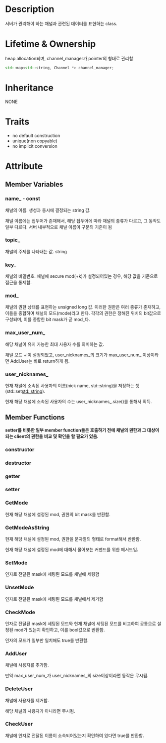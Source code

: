 
# Description
서버가 관리해야 하는 채널과 관련된 데이터를 표현하는 class.
# Lifetime & Ownership
heap allocation되며, channel_manager가 pointer의 형태로 관리함
``` C++
std::map<std::string, Channel *> channel_manager;
```
# Inheritance
NONE

# Traits
- no default construction
- unique(non copyable)
- no implicit conversion
# Attribute

## Member Variables

### name_ - const
채널의 이름. 생성과 동시에 결정되는 string 값.

채널 이름에는 접두어가 존재해서, 해당 접두어에 따라 채널의 종류가 다르고, 그 동작도 일부 다르다.
서버 내부적으로 채널 이름이 구분의 기준이 됨
### topic_
채널의 주제를 나타내는 값. string
### key_
채널의 비밀번호. 채널에 secure mod(+k)가 설정되어있는 경우, 해당 값을 기준으로 접근을 통제함.
### mod_
채널의 권한 상태를 표현하는 unsigned long 값. 이러한 권한은 여러 종류가 존재하고, 이들을 종합하여 채널의 모드(mode)라고 한다. 각각의 권한은 정해진 위치의 bit값으로 구성되며, 이를 종합한 bit mask가 곧 mod_다.
### max_user_num_
해당 채널이 유지 가능한 최대 사용자 수를 의미하는 값.

채널 모드 +l이 설정되었고, user_nicknames_의 크기가 max_user_num_ 이상이라면 AddUser는 바로 return하게 됨.
### user_nicknames_
현재 채널에 소속된 사용자의 이름(nick name, std::string)을 저장하는 셋(std::set<std::string>).

현재 해당 채널에 소속된 사용자의 수는 user_nicknames_.size()를 통해서 획득.
## Member Functions
**setter를 비롯한 일부 member function들은 호출하기 전에 채널의 권한과 그 대상이 되는 client의 권한을 비교 및 확인을 할 필요가 있음.**
### constructor

### destructor

### getter

### setter

### GetMode
현재 해당 채널에 설정된 mod, 권한의 bit mask를 반환함.
### GetModeAsString
현재 해당 채널에 설정된 mod, 권한을 문자열의 형태로 format해서 반환함.

현재 해당 채널에 설정된 mod에 대해서 물어보는 커맨드를 위한 메서드임.
### SetMode
인자로 전달된 mask에 세팅된 모드를 채널에 세팅함
### UnsetMode
인자로 전달된 mask에 세팅된 모드를 채널에서 제거함
### CheckMode
인자로 전달된 mask에 세팅된 모드와 현재 채널에 세팅된 모드를 비교하여 공통으로 설정된 mod가 있는지 확인하고, 이를 bool값으로 반환함.

인자의 모드가 일부만 일치해도 true를 반환함.
### AddUser
채널에 사용자를 추가함.

만약 max_user_num_가 user_nicknames_의 size이상이라면 동작은 무시됨.
### DeleteUser
채널에 사용자를 제거함.

해당 채널의 사용자가 아니라면 무시됨.
### CheckUser
채널에 인자로 전달된 이름이 소속되어있는지 확인하여 있다면 true를 반환함.
